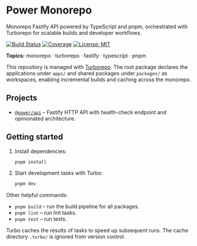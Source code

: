 # Power Monorepo

Monorepo Fastify API powered by TypeScript and pnpm, orchestrated with Turborepo for scalable builds and developer workflows.

[![Build Status](https://img.shields.io/badge/build-passing-brightgreen.svg)](https://github.com/) [![Coverage](https://img.shields.io/badge/coverage-100%25-brightgreen.svg)](https://github.com/) [![License: MIT](https://img.shields.io/badge/License-MIT-blue.svg)](LICENSE)

**Topics:** monorepo · turborepo · fastify · typescript · pnpm

This repository is managed with [Turborepo](https://turbo.build/). The root package declares the applications under `apps/` and
shared packages under `packages/` as workspaces, enabling incremental builds and caching across the monorepo.

## Projects

- [`@power/api`](./apps/api) – Fastify HTTP API with health-check endpoint and opinionated architecture.

## Getting started

1. Install dependencies:
   ```sh
   pnpm install
   ```
2. Start development tasks with Turbo:
   ```sh
   pnpm dev
   ```

Other helpful commands:

- `pnpm build` – run the build pipeline for all packages.
- `pnpm lint` – run lint tasks.
- `pnpm test` – run tests.

Turbo caches the results of tasks to speed up subsequent runs. The cache directory `.turbo/` is ignored from version control.
